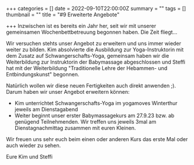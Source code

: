 +++
categories = []
date = 2022-09-10T22:00:00Z
summary = ""
tags = []
thumbnail = ""
title = "#9 Erweiterte Angebote"

+++
Inzwischen ist es bereits ein Jahr her, seit wir mit unserer gemeinsamen Wochenbettbetreuung begonnen haben. Die Zeit fliegt...

Wir versuchen stehts unser Angebot zu erweitern und uns immer wieder weiter zu bilden. Kim absolvierte die Ausbildung zur Yoga-Instruktorin mit dem Zusatz auf Schwangerschafts-Yoga, gemeinsam haben wir die Weiterbildung zur Instruktorin der Babymassage abgeschlossen und Steffi hat mit der Weiterbildung "Traditionelle Lehre der Hebammen- und Entbindungskunst" begonnen.

Natürlich wollen wir diese neuen Fertigkeiten auch direkt anwenden ;). Darum haben wir unser Angebot erweitern können:

* Kim unterrichtet Schwangerschafts-Yoga im yogamoves Winterthur jeweils am Dienstagabend
* Weiter beginnt unser erster Babymassagekurs am 27.9.23 bzw. ab genügend Teilnehmenden. Wir treffen uns jeweils 3mal am Dienstagnachmittag zusammen mit euren Kleinen.

Wir freuen uns sehr euch beim einen oder anderen Kurs das erste Mal oder auch wieder zu sehen.

Eure Kim und Steffi